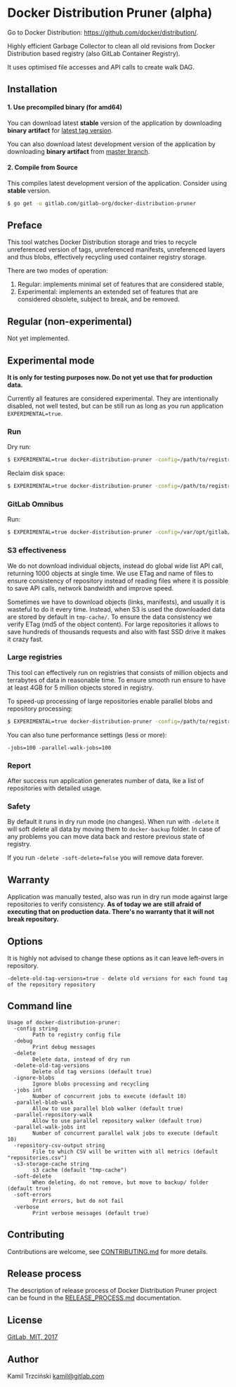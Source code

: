 # Docker Distribution Pruner (alpha)

Go to Docker Distribution: https://github.com/docker/distribution/.

Highly efficient Garbage Collector to clean all old revisions
from Docker Distribution based registry (also GitLab Container Registry).

It uses optimised file accesses and API calls to create walk DAG.

## Installation

#### 1. Use precompiled binary (for amd64)

You can download latest **stable** version of the application by downloading **binary artifact** for
[latest tag version](https://gitlab.com/gitlab-org/docker-distribution-pruner/pipelines?scope=tags).

You can also download latest development version of the application by downloading **binary artifact** from
[master branch](https://gitlab.com/gitlab-org/docker-distribution-pruner/pipelines?scope=branches).

#### 2. Compile from Source

This compiles latest development version of the application.
Consider using **stable** version.

```bash
$ go get -u gitlab.com/gitlab-org/docker-distribution-pruner
```

## Preface

This tool watches Docker Distribution storage and tries to recycle unreferenced version of tags, unreferenced manifests,
unreferenced layers and thus blobs, effectively recycling used container registry storage.

There are two modes of operation:

1. Regular: implements minimal set of features that are considered stable,
2. Experimental: implements an extended set of features that are considered obsolete, subject to break, and be removed.

## Regular (non-experimental)

Not yet implemented.

## Experimental mode

**It is only for testing purposes now. Do not yet use that for production data.**

Currently all features are considered experimental. They are intentionally disabled, not well tested,
but can be still run as long as you run application `EXPERIMENTAL=true`.

### Run

Dry run:

```bash
$ EXPERIMENTAL=true docker-distribution-pruner -config=/path/to/registry/configuration
```

Reclaim disk space:

```bash
$ EXPERIMENTAL=true docker-distribution-pruner -config=/path/to/registry/configuration -delete
```

### GitLab Omnibus

Run:

```bash
$ EXPERIMENTAL=true docker-distribution-pruner -config=/var/opt/gitlab/registry/config.yml
```

### S3 effectiveness

We do not download individual objects, instead do global wide list API call, returning 1000 objects at single time.
We use ETag and name of files to ensure consistency of repository instead of reading files where it is possible to save 
API calls, network bandwidth and improve speed.

Sometimes we have to download objects (links, manifests), and usually it is wasteful to do it every time.
Instead, when S3 is used the downloaded data are stored by default in `tmp-cache/`.
To ensure the data consistency we verify ETag (md5 of the object content).
For large repositories it allows to save hundreds of thousands requests and also with fast SSD drive it makes it crazy fast.

### Large registries

This tool can effectively run on registries that consists of million objects and terrabytes of data in reasonable time.
To ensure smooth run ensure to have at least 4GB for 5 million objects stored in registry.

To speed-up processing of large repositories enable parallel blobs and repository processing:

```bash
$ EXPERIMENTAL=true docker-distribution-pruner -config=/path/to/registry/configuration -parallel-repository-walk -parallel-blob-walk
```

You can also tune performance settings (less or more):

```
-jobs=100 -parallel-walk-jobs=100
```

### Report

After success run application generates number of data, lke a list of repositories with detailed usage.

### Safety

By default it runs in dry run mode (no changes). When run with `-delete` it will soft delete all data by moving them to
`docker-backup` folder. In case of any problems you can move data back and restore previous state of registry.

If you run `-delete -soft-delete=false` you will remove data forever.

## Warranty

Application was manually tested, also was run in dry run mode against large repositories to verify consistency.
**As of today we are still afraid of executing that on production data. There's no warranty that it will not break repository.**

## Options

It is highly not advised to change these options as it can leave left-overs in repository.

```
-delete-old-tag-versions=true - delete old versions for each found tag of the repository repository
```

## Command line

```
Usage of docker-distribution-pruner:
  -config string
    	Path to registry config file
  -debug
    	Print debug messages
  -delete
    	Delete data, instead of dry run
  -delete-old-tag-versions
    	Delete old tag versions (default true)
  -ignore-blobs
    	Ignore blobs processing and recycling
  -jobs int
    	Number of concurrent jobs to execute (default 10)
  -parallel-blob-walk
    	Allow to use parallel blob walker (default true)
  -parallel-repository-walk
    	Allow to use parallel repository walker (default true)
  -parallel-walk-jobs int
    	Number of concurrent parallel walk jobs to execute (default 10)
  -repository-csv-output string
    	File to which CSV will be written with all metrics (default "repositories.csv")
  -s3-storage-cache string
    	s3 cache (default "tmp-cache")
  -soft-delete
    	When deleting, do not remove, but move to backup/ folder (default true)
  -soft-errors
    	Print errors, but do not fail
  -verbose
    	Print verbose messages (default true)
```

## Contributing

Contributions are welcome, see [CONTRIBUTING.md](CONTRIBUTING.md) for more details.

## Release process

The description of release process of Docker Distribution Pruner project can be found in the [RELEASE_PROCESS.md](RELEASE_PROCESS.md) documentation.

## License

[GitLab, MIT, 2017](LICENSE)

## Author

Kamil Trzciński <kamil@gitlab.com>
